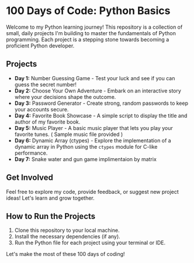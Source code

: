 # 100 Days of Code: Python Basics

Welcome to my Python learning journey! This repository is a collection of small, daily projects I'm building to master the fundamentals of Python programming. Each project is a stepping stone towards becoming a proficient Python developer.

## Projects

* **Day 1:** Number Guessing Game - Test your luck and see if you can guess the secret number!
* **Day 2:** Choose Your Own Adventure - Embark on an interactive story where your decisions shape the outcome.
* **Day 3:** Password Generator - Create strong, random passwords to keep your accounts secure.
* **Day 4:** Favorite Book Showcase -  A simple script to display the title and author of my favorite book.
* **Day 5:** Music Player - A basic music player that lets you play your favorite tunes. ( Sample music file provided )
* **Day 6:** Dynamic Array (ctypes) -  Explore the implementation of a dynamic array in Python using the `ctypes` module for C-like performance.
* **Day 7:** Snake water and gun game implimentaion by matrix

## Get Involved

Feel free to explore my code, provide feedback, or suggest new project ideas! Let's learn and grow together.

## How to Run the Projects

1. Clone this repository to your local machine.
2. Install the necessary dependencies (if any).
3. Run the Python file for each project using your terminal or IDE.

Let's make the most of these 100 days of coding!
